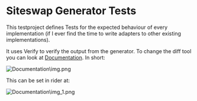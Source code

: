 ﻿# Siteswap Generator Tests

This testproject defines Tests for the expected behaviour of every implementation (if I ever find the time to write adapters to other existing implementations).

It uses Verify to verify the output from the generator.
To change the diff tool you can look at [Documentation](https://github.com/VerifyTests/DiffEngine/blob/main/docs/diff-tool.order.md).
In short:

![Documentation\img.png](Documentation\img.png "Set environment variable to control dif tool")

This can be set in rider at:

![Documentation\img_1.png](Documentation\img_1.png "setting in rider to add environment variables")